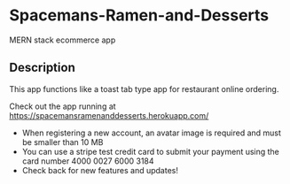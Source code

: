 # Spacemans-Ramen-and-Desserts
MERN stack ecommerce app

## Description

This app functions like a toast tab type app for restaurant online ordering.

Check out the app running at https://spacemansramenanddesserts.herokuapp.com/
* When registering a new account, an avatar image is required and must be smaller than 10 MB
* You can use a stripe test credit card to submit your payment using the card number 4000 0027 6000 3184
* Check back for new features and updates!
